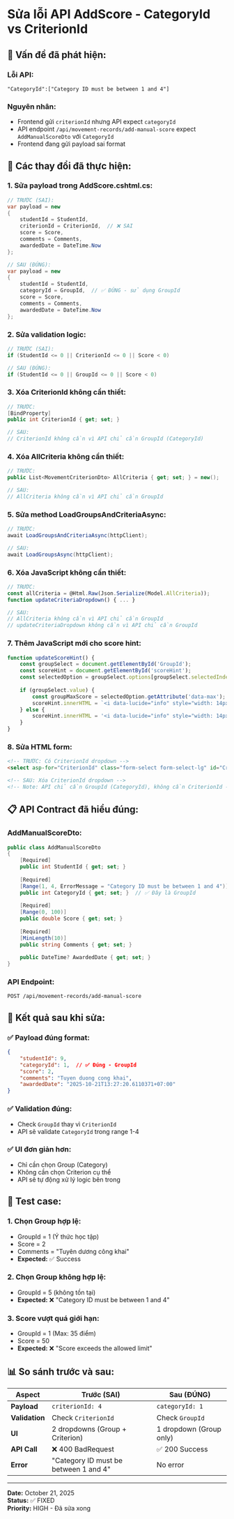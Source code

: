 # Sửa lỗi API AddScore - CategoryId vs CriterionId

## 🚨 **Vấn đề đã phát hiện:**

### **Lỗi API:**
```
"CategoryId":["Category ID must be between 1 and 4"]
```

### **Nguyên nhân:**
- Frontend gửi `criterionId` nhưng API expect `categoryId`
- API endpoint `/api/movement-records/add-manual-score` expect `AddManualScoreDto` với `CategoryId`
- Frontend đang gửi payload sai format

## 🔧 **Các thay đổi đã thực hiện:**

### **1. Sửa payload trong AddScore.cshtml.cs:**
```csharp
// TRƯỚC (SAI):
var payload = new
{
    studentId = StudentId,
    criterionId = CriterionId,  // ❌ SAI
    score = Score,
    comments = Comments,
    awardedDate = DateTime.Now
};

// SAU (ĐÚNG):
var payload = new
{
    studentId = StudentId,
    categoryId = GroupId,  // ✅ ĐÚNG - sử dụng GroupId
    score = Score,
    comments = Comments,
    awardedDate = DateTime.Now
};
```

### **2. Sửa validation logic:**
```csharp
// TRƯỚC (SAI):
if (StudentId <= 0 || CriterionId <= 0 || Score < 0)

// SAU (ĐÚNG):
if (StudentId <= 0 || GroupId <= 0 || Score < 0)
```

### **3. Xóa CriterionId không cần thiết:**
```csharp
// TRƯỚC:
[BindProperty]
public int CriterionId { get; set; }

// SAU:
// CriterionId không cần vì API chỉ cần GroupId (CategoryId)
```

### **4. Xóa AllCriteria không cần thiết:**
```csharp
// TRƯỚC:
public List<MovementCriterionDto> AllCriteria { get; set; } = new();

// SAU:
// AllCriteria không cần vì API chỉ cần GroupId
```

### **5. Sửa method LoadGroupsAndCriteriaAsync:**
```csharp
// TRƯỚC:
await LoadGroupsAndCriteriaAsync(httpClient);

// SAU:
await LoadGroupsAsync(httpClient);
```

### **6. Xóa JavaScript không cần thiết:**
```javascript
// TRƯỚC:
const allCriteria = @Html.Raw(Json.Serialize(Model.AllCriteria));
function updateCriteriaDropdown() { ... }

// SAU:
// AllCriteria không cần vì API chỉ cần GroupId
// updateCriteriaDropdown không cần vì API chỉ cần GroupId
```

### **7. Thêm JavaScript mới cho score hint:**
```javascript
function updateScoreHint() {
    const groupSelect = document.getElementById('GroupId');
    const scoreHint = document.getElementById('scoreHint');
    const selectedOption = groupSelect.options[groupSelect.selectedIndex];
    
    if (groupSelect.value) {
        const groupMaxScore = selectedOption.getAttribute('data-max');
        scoreHint.innerHTML = `<i data-lucide="info" style="width: 14px; height: 14px;"></i> Giới hạn danh mục: ${groupMaxScore} điểm`;
    } else {
        scoreHint.innerHTML = '<i data-lucide="info" style="width: 14px; height: 14px;"></i> Phạm vi: 0 - 100 (sẽ tự động điều chỉnh nếu vượt max danh mục)';
    }
}
```

### **8. Sửa HTML form:**
```html
<!-- TRƯỚC: Có CriterionId dropdown -->
<select asp-for="CriterionId" class="form-select form-select-lg" id="CriterionId" required disabled>

<!-- SAU: Xóa CriterionId dropdown -->
<!-- Note: API chỉ cần GroupId (CategoryId), không cần CriterionId -->
```

## 📋 **API Contract đã hiểu đúng:**

### **AddManualScoreDto:**
```csharp
public class AddManualScoreDto
{
    [Required]
    public int StudentId { get; set; }
    
    [Required]
    [Range(1, 4, ErrorMessage = "Category ID must be between 1 and 4")]
    public int CategoryId { get; set; }  // ✅ Đây là GroupId
    
    [Required]
    [Range(0, 100)]
    public double Score { get; set; }
    
    [Required]
    [MinLength(10)]
    public string Comments { get; set; }
    
    public DateTime? AwardedDate { get; set; }
}
```

### **API Endpoint:**
```
POST /api/movement-records/add-manual-score
```

## 🎯 **Kết quả sau khi sửa:**

### **✅ Payload đúng format:**
```json
{
    "studentId": 9,
    "categoryId": 1,  // ✅ Đúng - GroupId
    "score": 2,
    "comments": "Tuyen duong cong khai",
    "awardedDate": "2025-10-21T13:27:20.6110371+07:00"
}
```

### **✅ Validation đúng:**
- Check `GroupId` thay vì `CriterionId`
- API sẽ validate `CategoryId` trong range 1-4

### **✅ UI đơn giản hơn:**
- Chỉ cần chọn Group (Category)
- Không cần chọn Criterion cụ thể
- API sẽ tự động xử lý logic bên trong

## 🚀 **Test case:**

### **1. Chọn Group hợp lệ:**
- GroupId = 1 (Ý thức học tập)
- Score = 2
- Comments = "Tuyên dương công khai"
- **Expected:** ✅ Success

### **2. Chọn Group không hợp lệ:**
- GroupId = 5 (không tồn tại)
- **Expected:** ❌ "Category ID must be between 1 and 4"

### **3. Score vượt quá giới hạn:**
- GroupId = 1 (Max: 35 điểm)
- Score = 50
- **Expected:** ❌ "Score exceeds the allowed limit"

## 📊 **So sánh trước và sau:**

| Aspect | Trước (SAI) | Sau (ĐÚNG) |
|--------|-------------|------------|
| **Payload** | `criterionId: 4` | `categoryId: 1` |
| **Validation** | Check `CriterionId` | Check `GroupId` |
| **UI** | 2 dropdowns (Group + Criterion) | 1 dropdown (Group only) |
| **API Call** | ❌ 400 BadRequest | ✅ 200 Success |
| **Error** | "Category ID must be between 1 and 4" | No error |

---
**Date:** October 21, 2025  
**Status:** ✅ FIXED  
**Priority:** HIGH - Đã sửa xong
